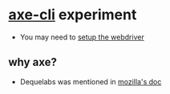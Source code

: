 # [axe-cli](https://github.com/dequelabs/axe-cli) experiment

+ You may need to [setup the webdriver](https://github.com/dequelabs/axe-cli#getting-started)

## why axe?

+ Dequelabs was mentioned in [mozilla's doc](https://developer.mozilla.org/en-US/docs/Learn/Accessibility#See_also)
